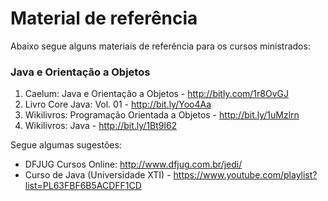 # Material de referência

Abaixo segue alguns materiais de referência para os cursos ministrados:

### Java e Orientação a Objetos

1. Caelum: Java e Orientação a Objetos - http://bitly.com/1r8OvGJ
2. Livro Core Java: Vol. 01 - http://bit.ly/Yoo4Aa
3. Wikilivros: Programação Orientada a Objetos - http://bit.ly/1uMzlrn
4. Wikilivros: Java - http://bit.ly/1Bt9l62

Segue algumas sugestões:

 - DFJUG Cursos Online: http://www.dfjug.com.br/jedi/
 - Curso de Java (Universidade XTI) - https://www.youtube.com/playlist?list=PL63FBF6B5ACDFF1CD
